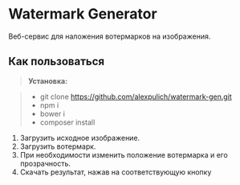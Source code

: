 Watermark Generator
===================
Веб-сервис для наложения вотермарков на изображения.

Как пользоваться
----------------------
> **Установка:**

> - git clone https://github.com/alexpulich/watermark-gen.git
> - npm i
> - bower i
> - composer install

1. Загрузить исходное изображение.
2. Загрузить вотермарк.
3. При необходимости изменить положение вотермарка и его прозрачность.
4. Скачать результат, нажав на соответствующую кнопку